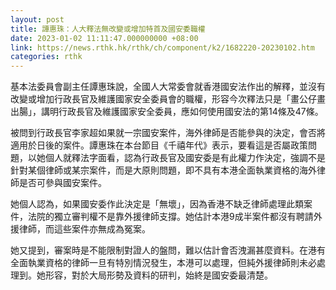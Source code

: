 ```yaml
---
layout: post
title: 譚惠珠：人大釋法無改變或增加特首及國安委職權
date: 2023-01-02 11:11:47.000000000 +08:00
link: https://news.rthk.hk/rthk/ch/component/k2/1682220-20230102.htm
categories: rthk
---
```


基本法委員會副主任譚惠珠說，全國人大常委會就香港國安法作出的解釋，並沒有改變或增加行政長官及維護國家安全委員會的職權，形容今次釋法只是「畫公仔畫出腸」，講明行政長官及維護國家安全委員，應如何使用國安法的第14條及47條。

被問到行政長官李家超如果就一宗國安案件，海外律師是否能參與的決定，會否將適用於日後的案件。譚惠珠在本台節目《千禧年代》表示，要看這是否屬政策問題，以她個人就釋法字面看，認為行政長官及國安委是有此權力作決定，強調不是針對某個律師或某宗案件，而是大原則問題，即不具有本港全面執業資格的海外律師是否可參與國安案件。

她個人認為，如果國安委作此決定是「無壞」，因為香港不缺乏律師處理此類案件，法院的獨立審判權不是靠外援律師支撐。她估計本港9成半案件都沒有聘請外援律師，而這些案件亦無成為冤案。

她又提到，審案時是不能限制對證人的盤問，難以估計會否洩漏甚麼資料。在港有全面執業資格的律師一旦有特別情況發生，本港可以處理，但純外援律師則未必處理到。她形容，對於大局形勢及資料的研判，始終是國安委最清楚。
